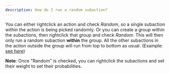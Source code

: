 ```yaml
---
description: How do I run a random subaction?
---
```


You can either rightclick an action and check *Random*, so a single subaction within the action is being picked randomly. Or you can create a group within the subactions, then rightclick that group and check *Random*. This will then only run a random subaction **within** the group. All the other subactions in the action outside the group will run from top to bottom as usual. (Example: [see here](<https://docs.streamer.bot/1.get-started/assets/random-group.png>))

**Note**: Once "Random" is checked, you can rightclick the subactions and set their weight to set their probabilities.
